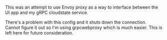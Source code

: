 This was an attempt to use Envoy proxy as a way to interface between the UI app and my gRPC cloudstate service.

There's a problem with this config and it shuts down the connection. Cannot figure it out so I'm using grpcwebproxy which is much easier. This is left here for future consideration.


